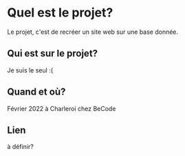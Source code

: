 # Quel est le projet?

Le projet, c'est de recréer un site web sur une base donnée.

## Qui est sur le projet?

Je suis le seul :(

## Quand et où?

Février 2022 à Charleroi chez BeCode

## Lien

à définir?